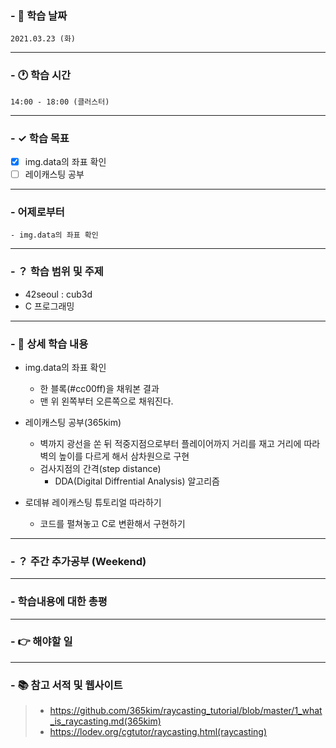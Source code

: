 ### - 📆 학습 날짜
	2021.03.23 (화)
___
### - 🕐 학습 시간
```
14:00 - 18:00 (클러스터)
```
___
### - ✓ 학습 목표
- [x] img.data의 좌표 확인
- [ ] 레이캐스팅 공부
___
### - 어제로부터
```
- img.data의 좌표 확인
```
___
### - ？ 학습 범위 및 주제
- 42seoul : cub3d
- C 프로그래밍
___
### - 📝 상세 학습 내용
- img.data의 좌표 확인
  - 한 블록(#cc00ff)을 채워본 결과
  - 맨 위 왼쪽부터 오른쪽으로 채워진다.

- 레이캐스팅 공부(365kim)
  - 벽까지 광선을 쏜 뒤 적중지점으로부터 플레이어까지 거리를 재고 거리에 따라 벽의 높이를 다르게 해서 삼차원으로 구현
  - 검사지점의 간격(step distance)
    - DDA(Digital Diffrential Analysis) 알고리즘

- 로데뷰 레이캐스팅 튜토리얼 따라하기
  - 코드를 펼쳐놓고 C로 변환해서 구현하기

___
### - ？ 주간 추가공부 (Weekend)

___
### - 학습내용에 대한 총평

___
### - 👉 해야할 일

___
### - 📚 참고 서적 및 웹사이트
> - https://github.com/365kim/raycasting_tutorial/blob/master/1_what_is_raycasting.md(365kim)
> - https://lodev.org/cgtutor/raycasting.html(raycasting)
